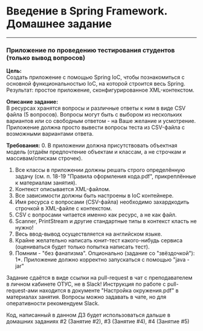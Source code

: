 # Введение в Spring Framework. Домашнее задание

---

### Приложение по проведению тестирования студентов (только вывод вопросов)

**Цель:**</br>
Cоздать приложение с помощью Spring IoC, чтобы познакомиться с основной функциональностью IoC, на которой 
строится весь Spring.
Результат: простое приложение, сконфигурированное XML-контекстом.

**Описание задание:**</br>
В ресурсах хранятся вопросы и различные ответы к ним в виде CSV файла (5 вопросов).
Вопросы могут быть с выбором из нескольких вариантов или со свободным ответом - на Ваше желание и усмотрение.
Приложение должна просто вывести вопросы теста из CSV-файла с возможными вариантами ответа.

**Требования:**
0. В приложении должна присутствовать объектная модель (отдаём предпочтение объектам и классам, а не строчкам и 
   массивам/спискам строчек).
1. Все классы в приложении должны решать строго определённую задачу (см. п. 18-19 "Правила оформления кода.pdf", 
   прикреплённые к материалам занятия).
2. Контекст описывается XML-файлом.
3. Все зависимости должны быть настроены в IoC контейнере.
4. Имя ресурса с вопросами (CSV-файла) необходимо захардкодить строчкой в XML-файле с контекстом.
5. CSV с вопросами читается именно как ресурс, а не как файл.
6. Scanner, PrintStream и другие стандартные типы в контекст класть не нужно!
7. Весь ввод-вывод осуществляется на английском языке.
8. Крайне желательно написать юнит-тест какого-нибудь сервиса (оцениваться будет только попытка написать тест).
9. Помним - "без фанатизма".
Опционально (задание со "звёздочкой"):</br>
1*. Приложение должно корректно запускаться с помощью "java -jar"

Задание сдаётся в виде ссылки на pull-request в чат с преподавателем в личном кабинете ОТУС, не в Slack!
Инструкция по работе с pull-request-ами находится в документе "Настройка окружения.pdf" в материалах занятия.
Вопросы можно задавать в чате, но для оперативности рекомендуем Slack.

Код, написанный в данном ДЗ будет использоваться 
дальше в домашних заданиях #2 (Занятие #2), #3 (Занятие #4), #4 (Занятие #5)